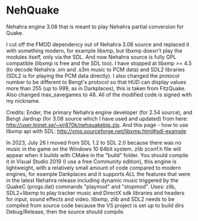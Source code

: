 # NehQuake
Nehahra engine 3.08 that is meant to play Nehahra partial conversion for Quake.

I cut off the FMOD dependency out of Nehahra 3.08 source and replaced it with something modern, for example libxmp, but libxmp doesn't play the modules itself, only via the SDL.
And now Nehahra source is fully GPL compatible (libxmp is free and the SDL too).
I have stopped at libxmp >= 4.5 (to decode Nehahra .xm and .s3m music to PCM data) and SDL2 libraries (SDL2 is for playing the PCM data directly).
I also changed the protocol number to be different to Bengt's protocol so that HUD can display values more than 255 (up to 999, as in Darkplaces), this is taken from FitzQuake.
Also changed max_savegames to 48.
All of the modified code is signed with my nickname.

Credits: Ender, the primary Nehahra engine developer (for 2.54 source), and Bengt Jardrup (for 3.08 source which I have used and updated) from here: http://user.tninet.se/~xir870k/nehquakebjp.zip.
And this page - how to use libxmp api with SDL: http://xmp.sourceforge.net/libxmp.html#sdl-example 

In 2023, July 26 I moved from SDL 1.2 to SDL 2.0 because there was no music in the game on the Windows 10 64bit system.
zlib zconf.h file will appear when it builds with CMake in the "build" folder.
You should compile it in Visual Studio 2019 (I use a free Community edition), this engine is lightweight, with a relatively small amount of code compared to modern engines, for example Darkplaces and it supports ALL the features that were in the latest Nehahra release including dynamic music triggered by the QuakeC (progs.dat) commands "playmod" and "stopmod".
Uses: zlib, SDL2+libxmp to play tracker music and DirectX sdk libraries and headers for input, sound effects and video.
libxmp, zlib and SDL2 needs to be compiled from source code because the VS project is set up to build dirs Debug/Release, then the source should compile.
